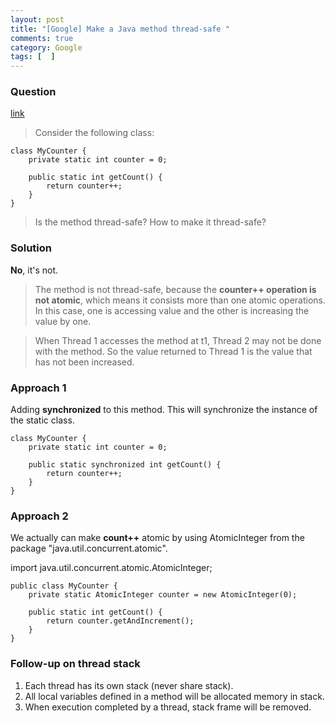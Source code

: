 ```yaml
---
layout: post
title: "[Google] Make a Java method thread-safe "
comments: true
category: Google
tags: [  ]
---
```


### Question 

[link](http://www.programcreek.com/2014/02/how-to-make-a-method-thread-safe-in-java/)

> Consider the following class: 

    class MyCounter {
        private static int counter = 0;

        public static int getCount() {
            return counter++;
        }
    }

> Is the method thread-safe? How to make it thread-safe?

### Solution 

__No__, it's not. 

> The method is not thread-safe, because the __counter++ operation is not atomic__, which means it consists more than one atomic operations. In this case, one is accessing value and the other is increasing the value by one.

> When Thread 1 accesses the method at t1, Thread 2 may not be done with the method. So the value returned to Thread 1 is the value that has not been increased.

### Approach 1

Adding __synchronized__ to this method. This will synchronize the instance of the static class. 

    class MyCounter {
        private static int counter = 0;

        public static synchronized int getCount() {
            return counter++;
        }
    }

### Approach 2

We actually can make __count++__ atomic by using AtomicInteger from the package "java.util.concurrent.atomic". 

import java.util.concurrent.atomic.AtomicInteger;
 
    public class MyCounter {
        private static AtomicInteger counter = new AtomicInteger(0);

        public static int getCount() {
            return counter.getAndIncrement();
        }
    }

### Follow-up on thread stack

1. Each thread has its own stack (never share stack). 
1. All local variables defined in a method will be allocated memory in stack. 
1. When execution completed by a thread, stack frame will be removed.
